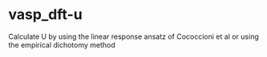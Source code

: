 # vasp_dft-u
Calculate U by using the linear response ansatz of Cococcioni et al or using the empirical dichotomy method
